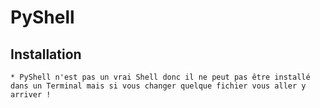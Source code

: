 # PyShell

## Installation
    * PyShell n'est pas un vrai Shell donc il ne peut pas être installé dans un Terminal mais si vous changer quelque fichier vous aller y arriver !